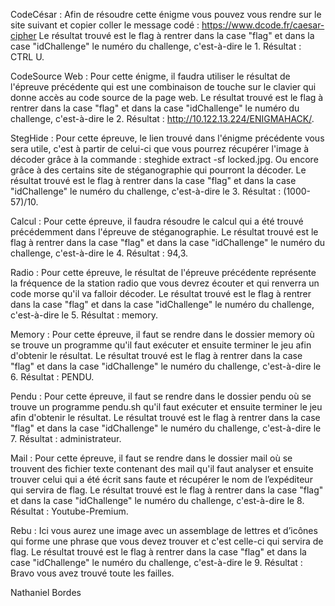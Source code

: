 CodeCésar : Afin de résoudre cette énigme vous pouvez vous rendre sur le site suivant et copier coller le message codé : https://www.dcode.fr/caesar-cipher
Le résultat trouvé est le flag à rentrer dans la case "flag" et dans la case "idChallenge" le numéro du challenge, c'est-à-dire le 1.
Résultat : CTRL U.

CodeSource Web : Pour cette énigme, il faudra utiliser le résultat de l'épreuve précédente qui est une combinaison de touche sur le clavier qui donne accès au code source de la page web.
Le résultat trouvé est le flag à rentrer dans la case "flag" et dans la case "idChallenge" le numéro du challenge, c'est-à-dire le 2.
Résultat : http://10.122.13.224/ENIGMAHACK/.

StegHide : Pour cette épreuve, le lien trouvé dans l'énigme précédente vous sera utile, c'est à partir de celui-ci que vous pourrez récupérer l'image à décoder grâce à la commande : steghide extract -sf locked.jpg. Ou encore grâce à des certains site de stéganographie qui pourront la décoder.
Le résultat trouvé est le flag à rentrer dans la case "flag" et dans la case "idChallenge" le numéro du challenge, c'est-à-dire le 3.
Résultat : (1000-57)/10.

Calcul : Pour cette épreuve, il faudra résoudre le calcul qui a été trouvé précédemment dans l'épreuve de stéganographie.
Le résultat trouvé est le flag à rentrer dans la case "flag" et dans la case "idChallenge" le numéro du challenge, c'est-à-dire le 4.
Résultat : 94,3.

Radio : Pour cette épreuve, le résultat de l'épreuve précédente représente la fréquence de la station radio que vous devrez écouter et qui renverra un code morse qu'il va falloir décoder.
Le résultat trouvé est le flag à rentrer dans la case "flag" et dans la case "idChallenge" le numéro du challenge, c'est-à-dire le 5.
Résultat : memory.

Memory : Pour cette épreuve, il faut se rendre dans le dossier memory où se trouve un programme qu'il faut exécuter et ensuite terminer le jeu afin d'obtenir le résultat.
Le résultat trouvé est le flag à rentrer dans la case "flag" et dans la case "idChallenge" le numéro du challenge, c'est-à-dire le 6.
Résultat : PENDU.

Pendu : Pour cette épreuve, il faut se rendre dans le dossier pendu où se trouve un programme pendu.sh qu'il faut exécuter et ensuite terminer le jeu afin d'obtenir le résultat.
Le résultat trouvé est le flag à rentrer dans la case "flag" et dans la case "idChallenge" le numéro du challenge, c'est-à-dire le 7.
Résultat : administrateur.

Mail : Pour cette épreuve, il faut se rendre dans le dossier mail où se trouvent des fichier texte contenant des mail qu'il faut analyser et ensuite trouver celui qui a été écrit sans faute et récupérer le nom de l’expéditeur qui servira de flag.
Le résultat trouvé est le flag à rentrer dans la case "flag" et dans la case "idChallenge" le numéro du challenge, c'est-à-dire le 8.
Résultat : Youtube-Premium.

Rebu : Ici vous aurez une image avec un assemblage de lettres et d’icônes qui forme une phrase que vous devez trouver et c'est celle-ci qui servira de flag.
Le résultat trouvé est le flag à rentrer dans la case "flag" et dans la case "idChallenge" le numéro du challenge, c'est-à-dire le 9.
Résultat : Bravo vous avez trouvé toute les failles.

Nathaniel Bordes

